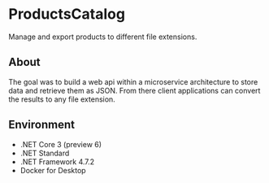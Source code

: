 # ProductsCatalog
Manage and export products to different file extensions.

## About
The goal was to build a web api within a microservice architecture to store data and retrieve them as JSON. 
From there client applications can convert the results to any file extension.

## Environment
* .NET Core 3 (preview 6)
* .NET Standard
* .NET Framework 4.7.2
* Docker for Desktop
